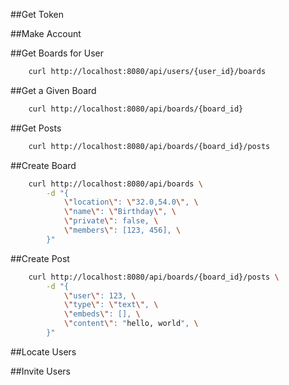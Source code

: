 ##Get Token


##Make Account


##Get Boards for User

```sh
	curl http://localhost:8080/api/users/{user_id}/boards
```

##Get a Given Board

```sh
	curl http://localhost:8080/api/boards/{board_id}
```

##Get Posts

```sh
	curl http://localhost:8080/api/boards/{board_id}/posts
```

##Create Board

```sh
	curl http://localhost:8080/api/boards \
		-d "{
			\"location\": \"32.0,54.0\", \
			\"name\": \"Birthday\", \
			\"private\": false, \
			\"members\": [123, 456], \
		}"	
```

##Create Post

```sh
	curl http://localhost:8080/api/boards/{board_id}/posts \
		-d "{
			\"user\": 123, \
			\"type\": \"text\", \
			\"embeds\": [], \
			\"content\": "hello, world", \
		}"	
```

##Locate Users

##Invite Users
